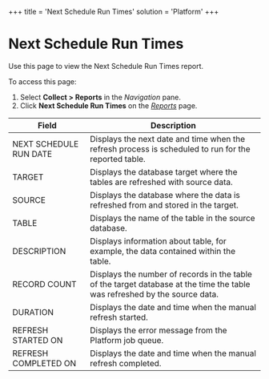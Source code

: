 +++
title = 'Next Schedule Run Times'
solution = 'Platform'
+++

# Next Schedule Run Times

<div class="use">

Use this page to view the Next Schedule Run Times report.

</div>

To access this page:

1.  Select <span style="font-weight: bold;">Collect \> Reports</span> in
    the <span style="font-style: italic;">Navigation</span> pane.
2.  Click <span style="font-weight: bold;">Next Schedule Run
    Times</span> on the *[Reports](Reports.htm)*
page.

| Field                  | Description                                                                                                                |
| ---------------------- | -------------------------------------------------------------------------------------------------------------------------- |
| NEXT SCHEDULE RUN DATE | Displays the next date and time when the refresh process is scheduled to run for the reported table.                       |
| TARGET                 | Displays the database target where the tables are refreshed with source data.                                              |
| SOURCE                 | Displays the database where the data is refreshed from and stored in the target.                                           |
| TABLE                  | Displays the name of the table in the source database.                                                                     |
| DESCRIPTION            | Displays information about table, for example, the data contained within the table.                                        |
| RECORD COUNT           | Displays the number of records in the table of the target database at the time the table was refreshed by the source data. |
| DURATION               | Displays the date and time when the manual refresh started.                                                                |
| REFRESH STARTED ON     | Displays the error message from the Platform job queue.                                                                    |
| REFRESH COMPLETED ON   | Displays the date and time when the manual refresh completed.                                                              |
